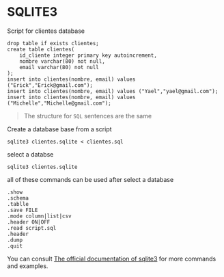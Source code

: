 # SQLITE3

Script for clientes database

```
drop table if exists clientes;
create table clientes(
	id_cliente integer primary key autoincrement,
	nombre varchar(80) not null,
	email varchar(80) not null
);
insert into clientes(nombre, email) values ("Erick","Erick@gmail.com");
insert into clientes(nombre, email) values ("Yael","yael@gmail.com");
insert into clientes(nombre, email) values ("Michelle","Michelle@gmail.com");
```

> The structure for `SQL` sentences are the same

Create a database base from a script

    sqlite3 clientes.sqlite < clientes.sql

select a databse

    sqlite3 clientes.sqlite

all of these commands can be used after select a database

```
.show
.schema
.tablle
.save FILE
.mode column|list|csv
.header ON|OFF
.read script.sql
.header
.dump
.quit
```

You can consult [The official documentation of sqlite3](https://www.sqlite.org/docs.html) for more commands and examples.